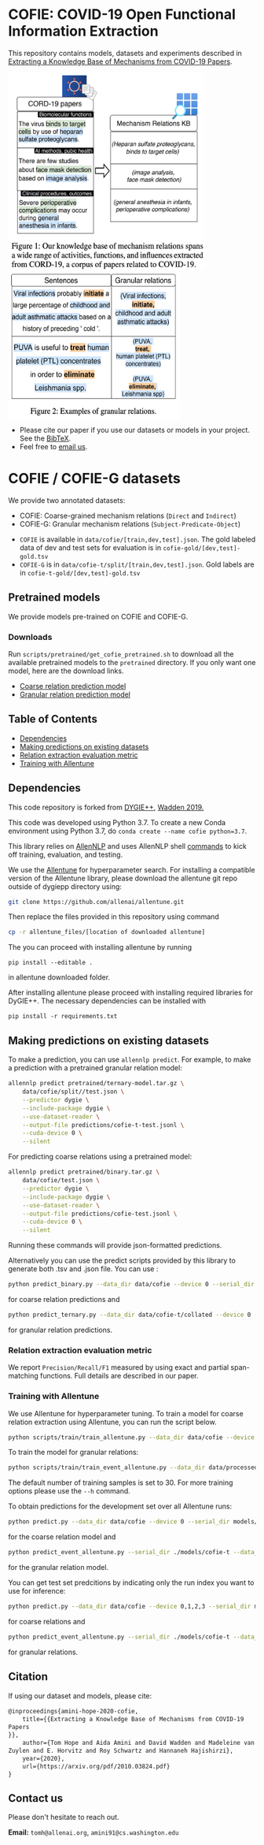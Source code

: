 
# COFIE: COVID-19 Open Functional Information Extraction

This repository contains models, datasets and experiments described in [Extracting a Knowledge Base of Mechanisms from COVID-19 Papers](https://arxiv.org/pdf/2010.03824.pdf).

<img src="https://github.com/AidaAmini/DyGIE-COFIE/blob/master/COFIE.png" width="400" height="400"> <img src="https://github.com/AidaAmini/DyGIE-COFIE/blob/master/COFIE-G.png" width="350" height="300" style="vertical-align: top;">

* Please cite our paper if you use our datasets or models in your project. See the [BibTeX](#citation). 
* Feel free to [email us](#contact-us).

# COFIE / COFIE-G datasets
We provide two annotated datasets:
- COFIE: Coarse-grained mechanism relations (`Direct` and `Indirect`)
- COFIE-G: Granular mechanism relations (`Subject-Predicate-Object`)

* `COFIE` is available in `data/cofie/[train,dev,test].json`. The gold labeled data of dev and test sets for evaluation is in `cofie-gold/[dev,test]-gold.tsv`
* `COFIE-G` is in `data/cofie-t/split/[train,dev,test].json`. Gold labels are in `cofie-t-gold/[dev,test]-gold.tsv`


## Pretrained models
We provide models pre-trained on COFIE and COFIE-G.

### Downloads

Run `scripts/pretrained/get_cofie_pretrained.sh` to download all the available pretrained models to the `pretrained` directory. If you only want one model, here are the download links.

- [Coarse relation prediction model](https://ai2-s2-cofie.s3-us-west-2.amazonaws.com/models/binary-model.tar.gz)
- [Granular relation prediction model](https://ai2-s2-cofie.s3-us-west-2.amazonaws.com/models/ternary-model.tar.gz)

## Table of Contents
- [Dependencies](#dependencies)
- [Making predictions on existing datasets](#making-predictions-on-existing-datasets)
- [Relation extraction evaluation metric](#relation-extraction-evaluation-metric)
- [Training with Allentune](#training-with-allentune)


## Dependencies
This code repository is forked from [DYGIE++](https://github.com/dwadden/dygiepp/blob/allennlp-v1), [Wadden 2019.](https://www.semanticscholar.org/paper/Entity%2C-Relation%2C-and-Event-Extraction-with-Span-Wadden-Wennberg/fac2368c2ec81ef82fd168d49a0def2f8d1ec7d8)

This code was developed using Python 3.7. To create a new Conda environment using Python 3.7, do `conda create --name cofie python=3.7`.

This library relies on [AllenNLP](https://allennlp.org) and uses AllenNLP shell [commands](https://docs.allennlp.org/master/#package-overview) to kick off training, evaluation, and testing.

We use the [Allentune](ttps://github.com/allenai/allentune) for hyperparameter search. For installing a compatible version of the Allentune library, please download the allentune git repo outside of dygiepp directory using:
```bash
git clone https://github.com/allenai/allentune.git
```
Then replace the files provided in this repository using command
```bash
cp -r allentune_files/[location of downloaded allentune]
```
The you can proceed with installing allentune by running
```
pip install --editable .
```
in allentune downloaded folder.

After installing allentune please proceed with installing required libraries for DyGIE++. The necessary dependencies can be installed with
```
pip install -r requirements.txt
```


## Making predictions on existing datasets

To make a prediction, you can use `allennlp predict`. For example, to make a prediction with a pretrained granular relation model:

```bash
allennlp predict pretrained/ternary-model.tar.gz \
    data/cofie/split//test.json \
    --predictor dygie \
    --include-package dygie \
    --use-dataset-reader \
    --output-file predictions/cofie-t-test.jsonl \
    --cuda-device 0 \
    --silent
```

For predicting coarse relations using a pretrained model:

```bash
allennlp predict pretrained/binary.tar.gz \
    data/cofie/test.json \
    --predictor dygie \
    --include-package dygie \
    --use-dataset-reader \
    --output-file predictions/cofie-test.jsonl \
    --cuda-device 0 \
    --silent
```


Running these commands will provide json-formatted predictions.

Alternatively you can use the predict scripts provided by this library to generate both .tsv and .json file. You can use :

```bash
python predict_binary.py --data_dir data/cofie --device 0 --serial_dir pretrained/binary-model.tar.gz  --pred_dir predictions/cofie-test/
```
for coarse relation predictions and

```bash
python predict_ternary.py --data_dir data/cofie-t/collated --device 0 --serial_dir pretrained/ternary-model.tar.gz  --pred_dir predictions/cofie-t-test/
```
for granular relation predictions.

### Relation extraction evaluation metric

We report `Precision/Recall/F1` measured by using exact and partial span-matching functions. Full details are described in our paper.


### Training with Allentune
We use Allentune for hyperparameter tuning. To train a model for coarse relation extraction using Allentune, you can run the script below.

```bash
python scripts/train/train_allentune.py --data_dir data/cofie --device 0,1,2,3 --serial_dir models/cofie/ --gpu_count 4 --cpu_count 12 --device 0,1,2,3
```

To train the model for granular relations:
```bash
python scripts/train/train_event_allentune.py --data_dir data/processed/collated_events/ --serial_dir ./models/events --gpu_count 4 --cpu_count 12 --device 0,1,2,3
```

The default number of training samples is set to 30. For more training options please use the `--h` command.

To obtain predictions for the development set over all Allentune runs:
```bash
python predict.py --data_dir data/cofie --device 0 --serial_dir models/cofie/
```
for the coarse relation model and

```bash
python predict_event_allentune.py --serial_dir ./models/cofie-t --data_dir ./data/cofie-t/ --pred_dir ./predictions/cofie-t
```
for the granular relation model.

You can get test set predcitions by indicating only the run index you want to use for inference:

```bash
python predict.py --data_dir data/cofie --device 0,1,2,3 --serial_dir models/cofie/  --pred_dir predictions/cofie
```
for coarse relations and

```bash
python predict_event_allentune.py --serial_dir ./models/cofie-t --data_dir ./data/cofie-t/ --pred_dir ./predictions/cofie-t --test_data --test_index 17
```
for granular relations.


## Citation

If using our dataset and models, please cite:

```
@inproceedings{amini-hope-2020-cofie,
    title={{Extracting a Knowledge Base of Mechanisms from COVID-19 Papers
}},
    author={Tom Hope and Aida Amini and David Wadden and Madeleine van Zuylen and E. Horvitz and Roy Schwartz and Hannaneh Hajishirzi},
    year={2020},
    url={https://arxiv.org/pdf/2010.03824.pdf}
}
```

## Contact us

Please don't hesitate to reach out.

**Email:** `tomh@allenai.org`, `amini91@cs.washington.edu`

